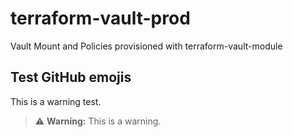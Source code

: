 # terraform-vault-prod
Vault Mount and Policies provisioned with terraform-vault-module

## Test GitHub emojis

This is a warning test.

> :warning: **Warning:** This is a warning.
